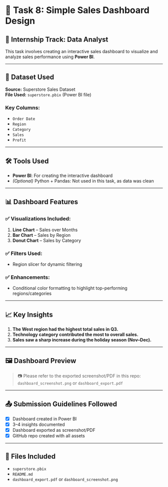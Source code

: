 # 🧮 Task 8: Simple Sales Dashboard Design

## 📌 Internship Track: Data Analyst  
This task involves creating an interactive sales dashboard to visualize and analyze sales performance using **Power BI**.

---

## 📁 Dataset Used
**Source:** Superstore Sales Dataset  
**File Used:** `superstore.pbix` (Power BI file)

### Key Columns:
- `Order Date`
- `Region`
- `Category`
- `Sales`
- `Profit`

---

## 🛠 Tools Used
- **Power BI**: For creating the interactive dashboard  
- *(Optional)* Python + Pandas: Not used in this task, as data was clean

---

## 📊 Dashboard Features

### ✅ Visualizations Included:
1. **Line Chart** – Sales over Months
2. **Bar Chart** – Sales by Region
3. **Donut Chart** – Sales by Category

### ✅ Filters Used:
- Region slicer for dynamic filtering

### ✅ Enhancements:
- Conditional color formatting to highlight top-performing regions/categories

---

## 📈 Key Insights

1. **The West region had the highest total sales in Q3.**
2. **Technology category contributed the most to overall sales.**
3. **Sales saw a sharp increase during the holiday season (Nov–Dec).**

---

## 🖼 Dashboard Preview
> 📷 Please refer to the exported screenshot/PDF in this repo:  
> `dashboard_screenshot.png` or `dashboard_export.pdf`

---

## 📤 Submission Guidelines Followed
- [x] Dashboard created in Power BI
- [x] 3–4 insights documented
- [x] Dashboard exported as screenshot/PDF
- [x] GitHub repo created with all assets

---
## 📎 Files Included
- `superstore.pbix`
- `README.md`
- `dashboard_export.pdf` or `dashboard_screenshot.png`
